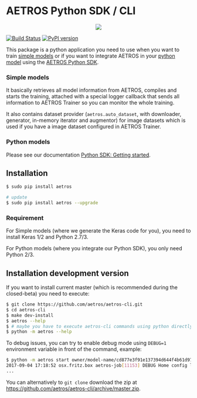 # AETROS Python SDK / CLI

<p align="center">
<img src="https://avatars2.githubusercontent.com/u/17340113?v=3&s=200" />
</p>

[![Build Status](https://travis-ci.org/aetros/aetros-cli.svg?branch=master)](https://travis-ci.org/aetros/aetros-cli)
[![PyPI version](https://badge.fury.io/py/aetros.svg)](https://badge.fury.io/py/aetros)

This package is a python application you need to use when you want to train [simple models](http://aetros.com/docu/trainer/models/simple-model)
or if you want to integrate AETROS in your [python model](http://aetros.com/docu/trainer/models/custom-python) using the [AETROS Python SDK](http://aetros.com/docu/python-sdk/getting-started).

### Simple models

It basically retrieves all model information from AETROS, compiles and starts the training, attached with a special logger
callback that sends all information to AETROS Trainer so you can monitor the whole training.

It also contains dataset provider (`aetros.auto_dataset`, with downloader, generator, in-memory iterator and augmentor) for image datasets
which is used if you have a image dataset configured in AETROS Trainer.

### Python models

Please see our documentation [Python SDK: Getting started](http://aetros.com/docu/python-sdk/getting-started).

## Installation

```bash
$ sudo pip install aetros

# update
$ sudo pip install aetros --upgrade
```

### Requirement

For Simple models (where we generate the Keras code for you), you need to install Keras 1/2 and Python 2.7/3.

For Python models (where you integrate our Python SDK), you only need Python 2/3.


## Installation development version

If you want to install current master (which is recommended during the closed-beta) you need to execute:

```bash
$ git clone https://github.com/aetros/aetros-cli.git
$ cd aetros-cli
$ make dev-install
$ aetros --help
$ # maybe you have to execute aetros-cli commands using python directly
$ python -m aetros --help
```

To debug issues, you can try to enable debug mode using `DEBUG=1` environment variable in front of the command, example:

```bash
$ python -m aetros start owner/model-name/cd877e3f91e137394d644f4b61d97e6ab47fdfde
2017-09-04 17:18:52 osx.fritz.box aetros-job[11153] DEBUG Home config loaded from /Users/marc/.aetros.yml
...
```

You can alternatively to `git clone` download the zip at https://github.com/aetros/aetros-cli/archive/master.zip.
